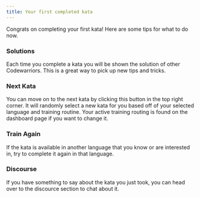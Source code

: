 ```yaml
---
title: Your first completed kata
---
```


Congrats on completing your first kata! Here are some tips for what to do now.

### Solutions

Each time you complete a kata you will be shown the solution of other Codewarriors.
This is a great way to pick up new tips and tricks.

### Next Kata

You can move on to the next kata by clicking this button in the top right corner.
It will randomly select a new kata for you based off of your selected language and training routine.
Your active training routing is found on the dashboard page if you want to change it.

### Train Again

If the kata is available in another language that you know or are interested in, try to complete it again in that language.

### Discourse

If you have something to say about the kata you just took, you can head over to the discource section to chat about it.
